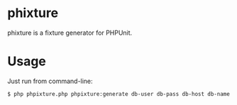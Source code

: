 phixture
========

phixture is a fixture generator for PHPUnit.

Usage
=====

Just run from command-line:
```bash
$ php phpixture.php phpixture:generate db-user db-pass db-host db-name table-name
```
